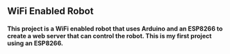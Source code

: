 ## WiFi Enabled Robot
#### This project is a WiFi enabled robot that uses Arduino and an ESP8266 to create a web server that can control the robot. This is my first project using an ESP8266.
